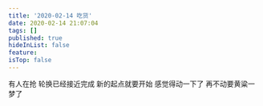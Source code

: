 ```yaml
---
title: '2020-02-14 吃货'
date: 2020-02-14 21:07:04
tags: []
published: true
hideInList: false
feature: 
isTop: false
---
```

有人在抢
轮换已经接近完成
新的起点就要开始
感觉得动一下了
再不动要黄粱一梦了
<!-- more -->
